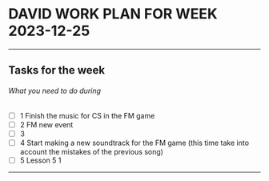 # DAVID WORK PLAN FOR WEEK 2023-12-25
---
## Tasks for the week
###### What you need to do during
- [ ] 1 Finish the music for CS in the FM game
- [ ] 2 FM new event
- [ ] 3 
- [ ] 4 Start making a new soundtrack for the FM game (this time take into account the mistakes of the previous song)
- [ ] 5 Lesson 5 1
---
